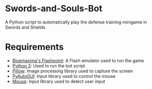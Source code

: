# Swords-and-Souls-Bot
A Python script to automatically play the defense training minigame in Swords and Shields

# Requirements
- [Bluemaxima's Flashpoint](https://flashpointarchive.org/downloads): A Flash emulator used to run the game
- [Python 3](https://www.python.org/downloads/): Used to run the bot script
- [Pillow](https://pillow.readthedocs.io/en/stable/): Image processing library used to capture the screen
- [PyAutoGUI](https://pyautogui.readthedocs.io/en/latest/): Input library used to control the mouse
- [Mouse](https://pypi.org/project/mouse/): Input library used to detect user input

